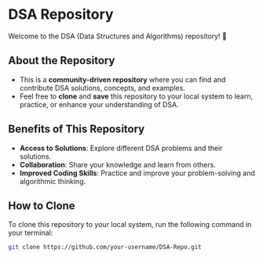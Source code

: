 # DSA Repository  

Welcome to the DSA (Data Structures and Algorithms) repository! 🚀  

## About the Repository  
- This is a **community-driven repository** where you can find and contribute DSA solutions, concepts, and examples.  
- Feel free to **clone** and **save** this repository to your local system to learn, practice, or enhance your understanding of DSA.  

## Benefits of This Repository  
- **Access to Solutions**: Explore different DSA problems and their solutions.  
- **Collaboration**: Share your knowledge and learn from others.  
- **Improved Coding Skills**: Practice and improve your problem-solving and algorithmic thinking.  

## How to Clone  
To clone this repository to your local system, run the following command in your terminal:  

```bash
git clone https://github.com/your-username/DSA-Repo.git
